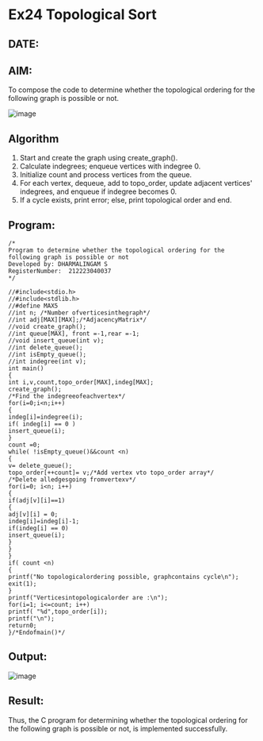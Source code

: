 # Ex24 Topological Sort
## DATE: 
## AIM:
To compose the code to determine whether the topological ordering for the following graph is possible or not.

![image](https://github.com/user-attachments/assets/c74a7111-9b59-475c-aad4-9baf23d50ec0)


## Algorithm
1. Start and create the graph using create_graph().
2. Calculate indegrees; enqueue vertices with indegree 0.
3. Initialize count and process vertices from the queue.
4. For each vertex, dequeue, add to topo_order, update adjacent vertices' indegrees, and enqueue if indegree becomes 0.
5. If a cycle exists, print error; else, print topological order and end.
## Program:
```
/*
Program to determine whether the topological ordering for the following graph is possible or not
Developed by: DHARMALINGAM S
RegisterNumber:  212223040037
*/

//#include<stdio.h>
//#include<stdlib.h>
//#define MAX5
//int n; /*Number ofverticesinthegraph*/
//int adj[MAX][MAX];/*AdjacencyMatrix*/
//void create_graph();
//int queue[MAX], front =-1,rear =-1;
//void insert_queue(int v);
//int delete_queue();
//int isEmpty_queue();
//int indegree(int v);
int main()
{
int i,v,count,topo_order[MAX],indeg[MAX];
create_graph();
/*Find the indegreeofeachvertex*/
for(i=0;i<n;i++)
{
indeg[i]=indegree(i);
if( indeg[i] == 0 )
insert_queue(i);
}
count =0;
while( !isEmpty_queue()&&count <n)
{
v= delete_queue();
topo_order[++count]= v;/*Add vertex vto topo_order array*/
/*Delete alledgesgoing fromvertexv*/
for(i=0; i<n; i++)
{
if(adj[v][i]==1)
{
adj[v][i] = 0;
indeg[i]=indeg[i]-1;
if(indeg[i] == 0)
insert_queue(i);
}
}
}
if( count <n)
{
printf("No topologicalordering possible, graphcontains cycle\n");
exit(1);
}
printf("Verticesintopologicalorder are :\n");
for(i=1; i<=count; i++)
printf( "%d",topo_order[i]);
printf("\n");
return0;
}/*Endofmain()*/
```

## Output:

![image](https://github.com/user-attachments/assets/fd0da530-fcbc-45b5-b935-2c01ee788dfe)


## Result:
Thus, the C program for determining whether the topological ordering for the following graph is possible or not, is implemented successfully.

